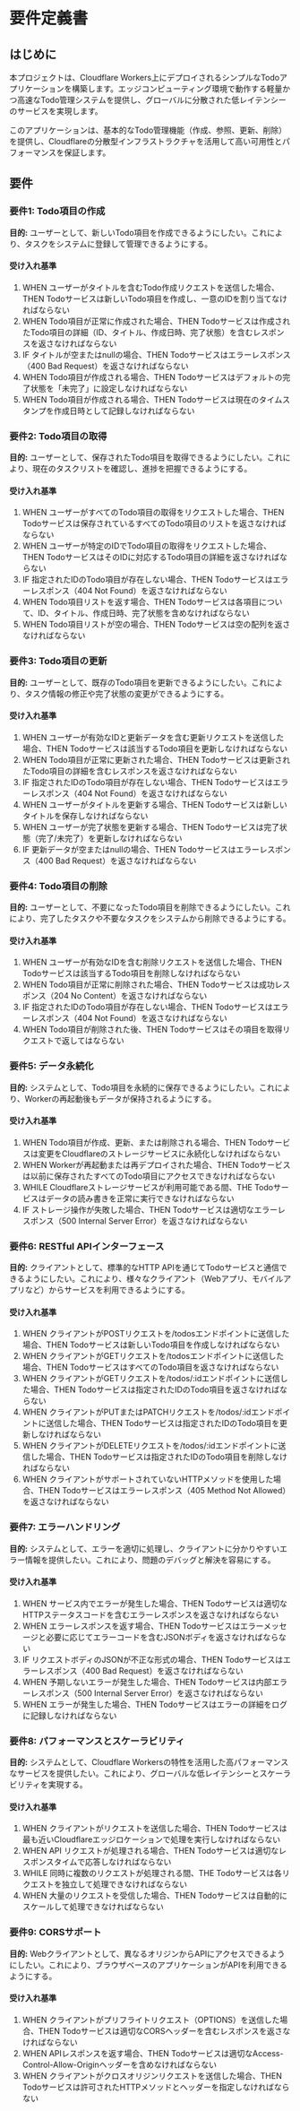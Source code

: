 # 要件定義書

## はじめに

本プロジェクトは、Cloudflare Workers上にデプロイされるシンプルなTodoアプリケーションを構築します。エッジコンピューティング環境で動作する軽量かつ高速なTodo管理システムを提供し、グローバルに分散された低レイテンシーのサービスを実現します。

このアプリケーションは、基本的なTodo管理機能（作成、参照、更新、削除）を提供し、Cloudflareの分散型インフラストラクチャを活用して高い可用性とパフォーマンスを保証します。

## 要件

### 要件1: Todo項目の作成

**目的:** ユーザーとして、新しいTodo項目を作成できるようにしたい。これにより、タスクをシステムに登録して管理できるようにする。

#### 受け入れ基準

1. WHEN ユーザーがタイトルを含むTodo作成リクエストを送信した場合、THEN Todoサービスは新しいTodo項目を作成し、一意のIDを割り当てなければならない
2. WHEN Todo項目が正常に作成された場合、THEN Todoサービスは作成されたTodo項目の詳細（ID、タイトル、作成日時、完了状態）を含むレスポンスを返さなければならない
3. IF タイトルが空またはnullの場合、THEN Todoサービスはエラーレスポンス（400 Bad Request）を返さなければならない
4. WHEN Todo項目が作成される場合、THEN Todoサービスはデフォルトの完了状態を「未完了」に設定しなければならない
5. WHEN Todo項目が作成される場合、THEN Todoサービスは現在のタイムスタンプを作成日時として記録しなければならない

### 要件2: Todo項目の取得

**目的:** ユーザーとして、保存されたTodo項目を取得できるようにしたい。これにより、現在のタスクリストを確認し、進捗を把握できるようにする。

#### 受け入れ基準

1. WHEN ユーザーがすべてのTodo項目の取得をリクエストした場合、THEN Todoサービスは保存されているすべてのTodo項目のリストを返さなければならない
2. WHEN ユーザーが特定のIDでTodo項目の取得をリクエストした場合、THEN TodoサービスはそのIDに対応するTodo項目の詳細を返さなければならない
3. IF 指定されたIDのTodo項目が存在しない場合、THEN Todoサービスはエラーレスポンス（404 Not Found）を返さなければならない
4. WHEN Todo項目リストを返す場合、THEN Todoサービスは各項目について、ID、タイトル、作成日時、完了状態を含めなければならない
5. WHEN Todo項目リストが空の場合、THEN Todoサービスは空の配列を返さなければならない

### 要件3: Todo項目の更新

**目的:** ユーザーとして、既存のTodo項目を更新できるようにしたい。これにより、タスク情報の修正や完了状態の変更ができるようにする。

#### 受け入れ基準

1. WHEN ユーザーが有効なIDと更新データを含む更新リクエストを送信した場合、THEN Todoサービスは該当するTodo項目を更新しなければならない
2. WHEN Todo項目が正常に更新された場合、THEN Todoサービスは更新されたTodo項目の詳細を含むレスポンスを返さなければならない
3. IF 指定されたIDのTodo項目が存在しない場合、THEN Todoサービスはエラーレスポンス（404 Not Found）を返さなければならない
4. WHEN ユーザーがタイトルを更新する場合、THEN Todoサービスは新しいタイトルを保存しなければならない
5. WHEN ユーザーが完了状態を更新する場合、THEN Todoサービスは完了状態（完了/未完了）を更新しなければならない
6. IF 更新データが空またはnullの場合、THEN Todoサービスはエラーレスポンス（400 Bad Request）を返さなければならない

### 要件4: Todo項目の削除

**目的:** ユーザーとして、不要になったTodo項目を削除できるようにしたい。これにより、完了したタスクや不要なタスクをシステムから削除できるようにする。

#### 受け入れ基準

1. WHEN ユーザーが有効なIDを含む削除リクエストを送信した場合、THEN Todoサービスは該当するTodo項目を削除しなければならない
2. WHEN Todo項目が正常に削除された場合、THEN Todoサービスは成功レスポンス（204 No Content）を返さなければならない
3. IF 指定されたIDのTodo項目が存在しない場合、THEN Todoサービスはエラーレスポンス（404 Not Found）を返さなければならない
4. WHEN Todo項目が削除された後、THEN Todoサービスはその項目を取得リクエストで返してはならない

### 要件5: データ永続化

**目的:** システムとして、Todo項目を永続的に保存できるようにしたい。これにより、Workerの再起動後もデータが保持されるようにする。

#### 受け入れ基準

1. WHEN Todo項目が作成、更新、または削除される場合、THEN Todoサービスは変更をCloudflareのストレージサービスに永続化しなければならない
2. WHEN Workerが再起動または再デプロイされた場合、THEN Todoサービスは以前に保存されたすべてのTodo項目にアクセスできなければならない
3. WHILE Cloudflareストレージサービスが利用可能である間、THE Todoサービスはデータの読み書きを正常に実行できなければならない
4. IF ストレージ操作が失敗した場合、THEN Todoサービスは適切なエラーレスポンス（500 Internal Server Error）を返さなければならない

### 要件6: RESTful APIインターフェース

**目的:** クライアントとして、標準的なHTTP APIを通じてTodoサービスと通信できるようにしたい。これにより、様々なクライアント（Webアプリ、モバイルアプリなど）からサービスを利用できるようにする。

#### 受け入れ基準

1. WHEN クライアントがPOSTリクエストを/todosエンドポイントに送信した場合、THEN Todoサービスは新しいTodo項目を作成しなければならない
2. WHEN クライアントがGETリクエストを/todosエンドポイントに送信した場合、THEN TodoサービスはすべてのTodo項目を返さなければならない
3. WHEN クライアントがGETリクエストを/todos/:idエンドポイントに送信した場合、THEN Todoサービスは指定されたIDのTodo項目を返さなければならない
4. WHEN クライアントがPUTまたはPATCHリクエストを/todos/:idエンドポイントに送信した場合、THEN Todoサービスは指定されたIDのTodo項目を更新しなければならない
5. WHEN クライアントがDELETEリクエストを/todos/:idエンドポイントに送信した場合、THEN Todoサービスは指定されたIDのTodo項目を削除しなければならない
6. WHEN クライアントがサポートされていないHTTPメソッドを使用した場合、THEN Todoサービスはエラーレスポンス（405 Method Not Allowed）を返さなければならない

### 要件7: エラーハンドリング

**目的:** システムとして、エラーを適切に処理し、クライアントに分かりやすいエラー情報を提供したい。これにより、問題のデバッグと解決を容易にする。

#### 受け入れ基準

1. WHEN サービス内でエラーが発生した場合、THEN Todoサービスは適切なHTTPステータスコードを含むエラーレスポンスを返さなければならない
2. WHEN エラーレスポンスを返す場合、THEN Todoサービスはエラーメッセージと必要に応じてエラーコードを含むJSONボディを返さなければならない
3. IF リクエストボディのJSONが不正な形式の場合、THEN Todoサービスはエラーレスポンス（400 Bad Request）を返さなければならない
4. WHEN 予期しないエラーが発生した場合、THEN Todoサービスは内部エラーレスポンス（500 Internal Server Error）を返さなければならない
5. WHEN エラーが発生した場合、THEN Todoサービスはエラーの詳細をログに記録しなければならない

### 要件8: パフォーマンスとスケーラビリティ

**目的:** システムとして、Cloudflare Workersの特性を活用した高パフォーマンスなサービスを提供したい。これにより、グローバルな低レイテンシーとスケーラビリティを実現する。

#### 受け入れ基準

1. WHEN クライアントがリクエストを送信した場合、THEN Todoサービスは最も近いCloudflareエッジロケーションで処理を実行しなければならない
2. WHEN API リクエストが処理される場合、THEN Todoサービスは適切なレスポンスタイムで応答しなければならない
3. WHILE 同時に複数のリクエストが処理される間、THE Todoサービスは各リクエストを独立して処理できなければならない
4. WHEN 大量のリクエストを受信した場合、THEN Todoサービスは自動的にスケールして処理できなければならない

### 要件9: CORSサポート

**目的:** Webクライアントとして、異なるオリジンからAPIにアクセスできるようにしたい。これにより、ブラウザベースのアプリケーションがAPIを利用できるようにする。

#### 受け入れ基準

1. WHEN クライアントがプリフライトリクエスト（OPTIONS）を送信した場合、THEN Todoサービスは適切なCORSヘッダーを含むレスポンスを返さなければならない
2. WHEN APIレスポンスを返す場合、THEN Todoサービスは適切なAccess-Control-Allow-Originヘッダーを含めなければならない
3. WHEN クライアントがクロスオリジンリクエストを送信した場合、THEN Todoサービスは許可されたHTTPメソッドとヘッダーを指定しなければならない
